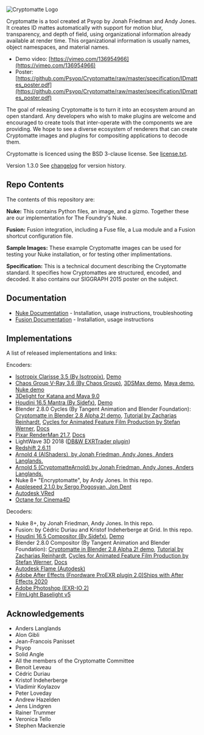 ![Cryptomatte Logo](/docs/header.png)

Cryptomatte is a tool created at Psyop by Jonah Friedman and Andy Jones. It creates ID mattes automatically with support for motion blur, transparency, and depth of field, using organizational information already available at render time. This organizational information is usually names, object namespaces, and material names.

* Demo video: [https://vimeo.com/136954966](https://vimeo.com/136954966)
* Poster: [https://github.com/Psyop/Cryptomatte/raw/master/specification/IDmattes_poster.pdf](https://github.com/Psyop/Cryptomatte/raw/master/specification/IDmattes_poster.pdf)

The goal of releasing Cryptomatte is to turn it into an ecosystem around an open standard. Any developers who wish to make plugins are welcome and encouraged to create tools that inter-operate with the components we are providing. We hope to see a diverse ecosystem of renderers that can create Cryptomatte images and plugins for compositing applications to decode them.

Cryptomatte is licenced using the BSD 3-clause license. See [license.txt](license.txt).

Version 1.3.0 See [changelog](CHANGELOG.md) for version history. 

## Repo Contents

The contents of this repository are:

**Nuke:** This contains Python files, an image, and a gizmo. Together these are our implementation for The Foundry's Nuke.

**Fusion:** Fusion integration, including a Fuse file, a Lua module and a Fusion shortcut configuration file.

**Sample Images:** These example Cryptomatte images can be used for testing your Nuke installation, or for testing other implimentations. 

**Specification:** This is a technical document describing the Cryptomatte standard. It specifies how Cryptomattes are structured, encoded, and decoded. It also contains our SIGGRAPH 2015 poster on the subject.

## Documentation

* [Nuke Documentation](/docs/nuke.md) - Installation, usage instructions, troubleshooting
* [Fusion Documentation](/docs/fusion.md) - Installation, usage instructions

## Implementations

A list of released implementations and links:

Encoders:

* [Isotropix Clarisse 3.5 (By Isotropix)](http://www.isotropix.com/products/clarisse-3.5), [Demo](https://www.youtube.com/watch?v=V_ov8B24jq0)
* [Chaos Group V-Ray 3.6 (By Chaos Group)](https://docs.chaosgroup.com/display/VRAY3MAX/Cryptomatte+%7C+VRayCryptomatte), [3DSMax demo](https://www.youtube.com/watch?v=tlahITki4xg), [Maya demo](https://www.youtube.com/watch?v=iVHcuke_aWk), [Nuke demo](https://www.youtube.com/watch?v=Vb4OX7UNIMw)
* [3Delight for Katana and Maya 9.0](https://3delight.atlassian.net/wiki/spaces/3DFK/pages/220135565/Exporting+CryptoMatte+IDs)
* [Houdini 16.5 Mantra (By Sidefx)](http://www.sidefx.com/docs/houdini/render/cryptomatte.html), [Demo](https://vimeo.com/241036613#t=2862s)
* Blender 2.8.0 Cycles (By Tangent Animation and Blender Foundation): [Cryptomatte in Blender 2.8 Alpha 2! demo](https://www.youtube.com/watch?v=lTJJqAGnWFM), [Tutorial by Zacharias Reinhardt](https://zachariasreinhardt.com/blender-2-8-cryptomatte-tutorial), [Cycles for Animated Feature Film Production by Stefan Werner](https://www.youtube.com/watch?v=_2Ia4h8q3xs), [Docs](https://wiki.blender.org/wiki/Reference/Release_Notes/2.80/Cycles#Cryptomatte)
* [Pixar RenderMan 21.7](https://rmanwiki.pixar.com/display/REN/RenderMan+21.7), [Docs](https://rmanwiki.pixar.com/display/REN/PxrCryptomatte)
* LightWave 3D 2018 ([DB&W EXRTrader plugin](https://www.db-w.com/products/exrtrader))
* [Redshift 2.6.11](https://www.redshift3d.com)
* [Arnold 4 (AlShaders), by Jonah Friedman, Andy Jones, Anders Langlands.](http://www.anderslanglands.com/alshaders/index.html)
* [Arnold 5 (CryptomatteArnold) by Jonah Friedman, Andy Jones, Anders Langlands.](https://github.com/anderslanglands/alShaders2)
* Nuke 8+ "Encryptomatte", by Andy Jones. In this repo.
* [Appleseed 2.1.0 by Sergo Pogosyan, Jon Dent](https://appleseedhq.net/2019/09/21/appleseed-2-1-0-beta-Released.html)
* [Autodesk VRed](https://knowledge.autodesk.com/support/vred-products/learn-explore/caas/CloudHelp/cloudhelp/2020/ENU/VRED/files/Rendering/VRED-Rendering-How-to-Use-the-Cryptomatte-Options-html-html.html)
* [Octane for Cinema4D](http://www.aoktar.com/octane/OCTANE%20HELP%20MANUAL.html?Cryptomatte.html)

Decoders:

* Nuke 8+, by Jonah Friedman, Andy Jones. In this repo.
* Fusion: by C&eacute;dric Duriau and Kristof Indeherberge at Grid. In this repo.
* [Houdini 16.5 Compositor (By Sidefx)](http://www.sidefx.com/docs/houdini/render/cryptomatte.html), [Demo](https://vimeo.com/241036613#t=2862s)
* Blender 2.8.0 Compositor (By Tangent Animation and Blender Foundation): [Cryptomatte in Blender 2.8 Alpha 2! demo](https://www.youtube.com/watch?v=lTJJqAGnWFM), [Tutorial by Zacharias Reinhardt](https://zachariasreinhardt.com/blender-2-8-cryptomatte-tutorial), [Cycles for Animated Feature Film Production by Stefan Werner](https://www.youtube.com/watch?v=_2Ia4h8q3xs), [Docs](https://wiki.blender.org/wiki/Reference/Release_Notes/2.80/Cycles#Cryptomatte)
* [Autodesk Flame (Autodesk)](https://knowledge.autodesk.com/support/flame-products/learn-explore/caas/CloudHelp/cloudhelp/2020/ENU/Flame-EffectsandToolsReference/files/GUID-0402116E-B47C-4E32-9010-DB8C334853E0-htm.html)
* [Adobe After Effects (Fnordware ProEXR plugin 2.0)](https://www.fnordware.com/ProEXR/)[Ships with After Effects 2020](https://theblog.adobe.com/adobe-after-effects-is-faster-than-ever/)
* [Adobe Photoshop (EXR-IO 2)](https://www.exr-io.com/exr-io-2-00/)
* [FilmLight Baselight v5](https://www.filmlight.ltd.uk/pdf/datasheets/FL-BL-DS-0847-Baselightv5.pdf)

## Acknowledgements 

* Anders Langlands 
* Alon Gibli
* Jean-Francois Panisset
* Psyop
* Solid Angle
* All the members of the Cryptomatte Committee
* Benoit Leveau
* C&eacute;dric Duriau
* Kristof Indeherberge
* Vladimir Koylazov
* Peter Loveday
* Andrew Hazelden
* Jens Lindgren
* Rainer Trummer
* Veronica Tello
* Stephen Mackenzie
